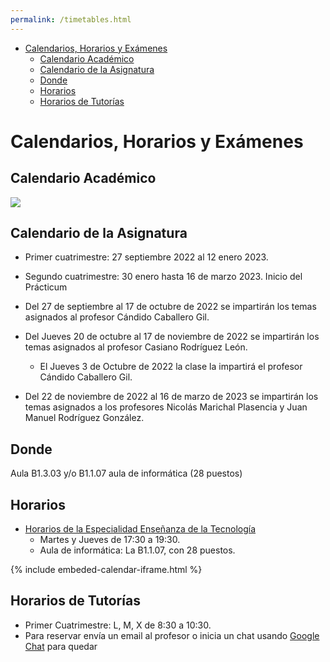 ```yaml
---
permalink: /timetables.html
---
```


- [Calendarios, Horarios y Exámenes](#calendarios-horarios-y-exámenes)
  - [Calendario Académico](#calendario-académico)
  - [Calendario de la Asignatura](#calendario-de-la-asignatura)
  - [Donde](#donde)
  - [Horarios](#horarios)
  - [Horarios de Tutorías](#horarios-de-tutorías)


# Calendarios, Horarios y Exámenes

## Calendario Académico

<a href="{{site.calendario_academico}}" target="_blank"><img src="{{site.baseurl}}/assets/images/calendario-academico-2122.png" /></a>


## Calendario de la Asignatura 

* Primer cuatrimestre: 27 septiembre 2022 al 12 enero 2023.
* Segundo cuatrimestre: 30 enero hasta 16 de marzo 2023. Inicio del Prácticum

* Del 27 de septiembre al 17 de octubre de 2022 se impartirán los temas asignados al profesor Cándido Caballero Gil.

* Del Jueves 20 de octubre al 17 de noviembre de 2022 se impartirán los temas asignados al profesor Casiano Rodríguez León. 
  * El Jueves 3 de Octubre de 2022 la clase la impartirá el profesor Cándido Caballero Gil.

* Del 22 de noviembre de 2022 al 16 de marzo de 2023 se impartirán los temas asignados a los profesores Nicolás Marichal Plasencia y Juan Manuel Rodríguez González.
 
## Donde

Aula B1.3.03 y/o B1.1.07 aula de informática (28 puestos)
 
## Horarios

* <a  href="https://drive.google.com/file/d/15eABsmmoDK4SjjNzsUp0Wr7b6qLYEqdv/view" target="_blank">Horarios de la Especialidad Enseñanza de la Tecnología</a>
  - Martes y Jueves de 17:30 a 19:30. 
  - Aula de informática: La B1.1.07, con 28 puestos.

{% include embeded-calendar-iframe.html %}


## Horarios de Tutorías

* Primer Cuatrimestre: L, M, X de 8:30 a 10:30. 
* Para reservar envía un email al profesor o inicia un chat usando <a href="https://chat.google.com" target="_blank">Google Chat</a> para quedar





